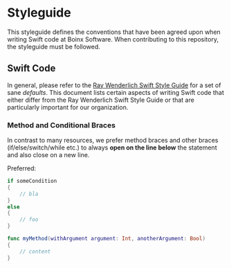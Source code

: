 #  Styleguide

This styleguide defines the conventions that have been agreed upon when writing Swift code at Boinx Software.
When contributing to this repository, the styleguide must be followed.

## Swift Code
In general, please refer to the [Ray Wenderlich Swift Style Guide](https://github.com/raywenderlich/swift-style-guide) for a set of sane *defaults*.
This document lists certain aspects of writing Swift code that either differ from the Ray Wenderlich Swift Style Guide or that are particularly important for our organization.

### Method and Conditional Braces
In contrast to many resources, we prefer method braces and other braces (if/else/switch/while etc.) to always **open on the line below** the statement and also close on a new line.

Preferred:

```swift
if someCondition
{
    // bla
}
else
{
    // foo
}

func myMethod(withArgument argument: Int, anotherArgument: Bool)
{
    // content
}
```
